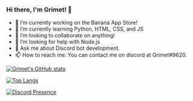 ### Hi there, I'm Grimet! 👋

- 🔭 I’m currently working on the Banana App Store!
- 🌱 I’m currently learning Python, HTML, CSS, and JS
- 👯 I’m looking to collaborate on anything!
- 🤔 I’m looking for help with Node.js
- 💬 Ask me about Discord bot development.
- 📫 How to reach me: You can contact me on discord at Grimet#9620.

[![Grimet's GitHub stats](https://github-readme-stats.vercel.app/api?username=Grimet14&theme=cobalt)](https://github.com/anuraghazra/github-readme-stats)

[![Top Langs](https://github-readme-stats.vercel.app/api/top-langs/?username=Grimet14&layout=compact&theme=cobalt)](https://github.com/anuraghazra/github-readme-stats)

[![Discord Presence](https://lanyard.cnrad.dev/api/502692278033317888)](https://discord.com/users/502692278033317888)


